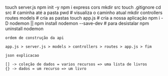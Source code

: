 touch server.js
npm init -y
npm i express cors
mkdir src
touch .gitignore
cd src # caminha até a pasta
pwd # visualiza o caminho atual
mkdir controllers routes models # cria as pastas
touch app.js  # cria a nossa aplicação
npm i -D nodemon || npm install nodemon --save-dev # para desistalar  npm uninstall nodemon


```
ordem de construção da api

app.js > server.js > models > controllers > routes > app.js > fim

json explicacao

[] -> coleção de dados = varios recursos => uma lista de livros
{} -> dados = um recurso => um livro